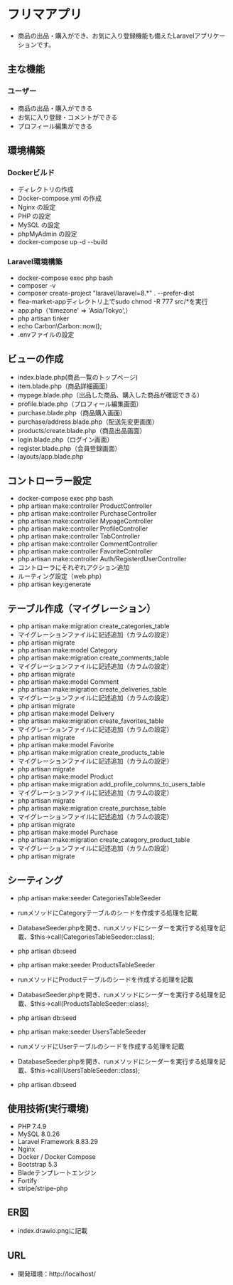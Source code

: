 # フリマアプリ

- 商品の出品・購入ができ、お気に入り登録機能も備えたLaravelアプリケーションです。  

## 主な機能

### ユーザー  

- 商品の出品・購入ができる
- お気に入り登録・コメントができる
- プロフィール編集ができる

## 環境構築  

### Dockerビルド  

- ディレクトリの作成
- Docker-compose.yml の作成
- Nginx の設定
- PHP の設定
- MySQL の設定
- phpMyAdmin の設定
- docker-compose up -d --build

### Laravel環境構築  

- docker-compose exec php bash
- composer -v
- composer create-project "laravel/laravel=8.*" . --prefer-dist
- flea-market-appディレクトリ上でsudo chmod -R 777 src/*を実行
- app.php（'timezone' => 'Asia/Tokyo',）
- php artisan tinker
- echo Carbon\Carbon::now();
- .envファイルの設定

## ビューの作成  

- index.blade.php(商品一覧のトップページ)
- item.blade.php（商品詳細画面）
- mypage.blade.php（出品した商品、購入した商品が確認できる）
- profile.blade.php（プロフィール編集画面）
- purchase.blade.php（商品購入画面）
- purchase/address.blade.php（配送先変更画面）
- products/create.blade.php（商品出品画面）
- login.blade.php（ログイン画面）
- register.blade.php（会員登録画面）
- layouts/app.blade.php

## コントローラー設定  

- docker-compose exec php bash
- php artisan make:controller ProductController
- php artisan make:controller PurchaseController
- php artisan make:controller MypageController
- php artisan make:controller ProfileController
- php artisan make:controller TabController
- php artisan make:controller CommentController
- php artisan make:controller FavoriteController
- php artisan make:controller Auth/RegisterdUserController
- コントローラにそれぞれアクション追加
- ルーティング設定（web.php）
- php artisan key:generate
  
## テーブル作成（マイグレーション）  

- php artisan make:migration create_categories_table
- マイグレーションファイルに記述追加（カラムの設定）
- php artisan migrate
- php artisan make:model Category
- php artisan make:migration create_comments_table
- マイグレーションファイルに記述追加（カラムの設定）
- php artisan migrate
- php artisan make:model Comment
- php artisan make:migration create_deliveries_table
- マイグレーションファイルに記述追加（カラムの設定）
- php artisan migrate
- php artisan make:model Delivery
- php artisan make:migration create_favorites_table
- マイグレーションファイルに記述追加（カラムの設定）
- php artisan migrate
- php artisan make:model Favorite
- php artisan make:migration create_products_table
- マイグレーションファイルに記述追加（カラムの設定）
- php artisan migrate
- php artisan make:model Product
- php artisan make:migration add_profile_columns_to_users_table
- マイグレーションファイルに記述追加（カラムの設定）
- php artisan migrate
- php artisan make:migration create_purchase_table
- マイグレーションファイルに記述追加（カラムの設定）
- php artisan migrate
- php artisan make:model Purchase
- php artisan make:migration create_category_product_table
- マイグレーションファイルに記述追加（カラムの設定）
- php artisan migrate

## シーティング  

- php artisan make:seeder CategoriesTableSeeder
- runメソッドにCategoryテーブルのシードを作成する処理を記載
- DatabaseSeeder.phpを開き、runメソッドにシーダーを実行する処理を記載、$this->call(CategoriesTableSeeder::class);
- php artisan db:seed
  
- php artisan make:seeder ProductsTableSeeder
- runメソッドにProductテーブルのシードを作成する処理を記載
- DatabaseSeeder.phpを開き、runメソッドにシーダーを実行する処理を記載、$this->call(ProductsTableSeeder::class);
- php artisan db:seed
  
- php artisan make:seeder UsersTableSeeder
- runメソッドにUserテーブルのシードを作成する処理を記載
- DatabaseSeeder.phpを開き、runメソッドにシーダーを実行する処理を記載、$this->call(UsersTableSeeder::class);
- php artisan db:seed

## 使用技術(実行環境)  
  
- PHP 7.4.9
- MySQL 8.0.26  
- Laravel Framework 8.83.29
- Nginx
- Docker / Docker Compose
- Bootstrap 5.3
- Bladeテンプレートエンジン
- Fortify
- stripe/stripe-php

## ER図  

- index.drawio.pngに記載

## URL　　

- 開発環境：http://localhost/
